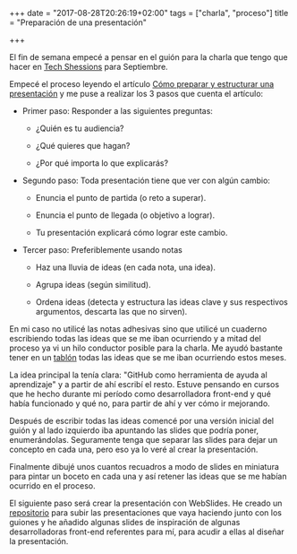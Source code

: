 +++
date = "2017-08-28T20:26:19+02:00"
tags = ["charla", "proceso"]
title = "Preparación de una presentación"

+++

El fin de semana empecé a pensar en el guión para la charla que tengo que hacer en [Tech Shessions](https://www.meetup.com/es-ES/Codemotion-Meetups/events/241111254/) para Septiembre.

Empecé el proceso leyendo el artículo [Cómo preparar y estructurar una presentación](http://presentastico.com/2011/01/17/cinco-horas-con-garr-iii-como-preparar-y-estructurar-una-presentacion/) y me puse a realizar los 3 pasos que cuenta el artículo:

* Primer paso: Responder a las siguientes preguntas:

    * ¿Quién es tu audiencia?

    * ¿Qué quieres que hagan?

    * ¿Por qué importa lo que explicarás?


* Segundo paso: Toda presentación tiene que ver con algún cambio:

    * Enuncia el punto de partida (o reto a superar).

    * Enuncia el punto de llegada (o objetivo a lograr).
    
    * Tu presentación explicará cómo lograr este cambio.


* Tercer paso: Preferiblemente usando notas 

    * Haz una lluvia de ideas (en cada nota, una idea).

    * Agrupa ideas (según similitud).

    * Ordena ideas (detecta y estructura las ideas clave y sus respectivos argumentos, descarta las que no sirven).
    

En mi caso no utilicé las notas adhesivas sino que utilicé un cuaderno escribiendo todas las ideas que se me iban ocurriendo y a mitad del proceso ya vi un hilo conductor posible para la charla. Me ayudó bastante tener en un [tablón](https://tree.taiga.io/project/cristinafsanz-ilusionismo-con-github-pages/kanban?kanban-status=1187865) todas las ideas que se me iban ocurriendo estos meses.

La idea principal la tenía clara: "GitHub como herramienta de ayuda al aprendizaje" y a partir de ahí escribí el resto. Estuve pensando en cursos que he hecho durante mi período como desarrolladora front-end y qué había funcionado y qué no, para partir de ahí y ver cómo ir mejorando.

Después de escribir todas las ideas comencé por una versión inicial del guión y al lado izquierdo iba apuntando las slides que podría poner, enumerándolas. Seguramente tenga que separar las slides para dejar un concepto en cada una, pero eso ya lo veré al crear la presentación.

Finalmente dibujé unos cuantos recuadros a modo de slides en miniatura para pintar un boceto en cada una y así retener las ideas que se me habían ocurrido en el proceso.

El siguiente paso será crear la presentación con WebSlides. He creado un [repositorio](https://github.com/cristinafsanz/slides) para subir las presentaciones que vaya haciendo junto con los guiones y he añadido algunas slides de inspiración de algunas desarrolladoras front-end referentes para mí, para acudir a ellas al diseñar la presentación.
